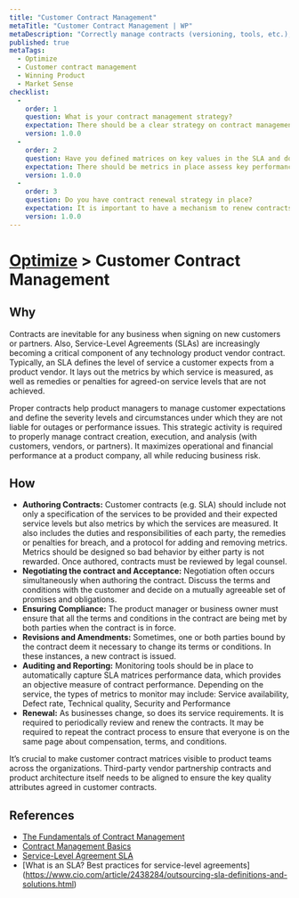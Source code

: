 ```yaml
---
title: "Customer Contract Management"
metaTitle: "Customer Contract Management | WP"
metaDescription: "Correctly manage contracts (versioning, tools, etc.), Service-Level Agreements for customers."
published: true
metaTags:
  - Optimize
  - Customer contract management
  - Winning Product
  - Market Sense
checklist: 
  -
    order: 1
    question: What is your contract management strategy?
    expectation: There should be a clear strategy on contract management and usage limits. All parties needs to be aware of any SLAs and limits which the product can support. 
    version: 1.0.0
  -
    order: 2
    question: Have you defined matrices on key values in the SLA and do you have a live monitoring mechanism?
    expectation: There should be metrics in place assess key performance indicators of the product. Having live dashboards such as application insights, newrelic, etc... with those parameters is very important here.
    version: 1.0.0
  -
    order: 3
    question: Do you have contract renewal strategy in place?
    expectation: It is important to have a mechanism to renew contracts especially in a long running service level agreements. Renewals should facilitate price and other parameter adjustments if needed.
    version: 1.0.0
---
```

# [Optimize](../6-optimize.md) > Customer Contract Management

## Why
Contracts are inevitable for any business when signing on new customers or partners. Also, Service-Level Agreements (SLAs) are increasingly becoming a critical component of any technology product vendor contract. Typically, an SLA defines the level of service a customer expects from a product vendor. It lays out the metrics by which service is measured, as well as remedies or penalties for agreed-on service levels that are not achieved.

Proper contracts help product managers to manage customer expectations and define the severity levels and circumstances under which they are not liable for outages or performance issues. This strategic activity is required to properly manage contract creation, execution, and analysis (with customers, vendors, or partners). It maximizes operational and financial performance at a product company, all while reducing business risk.


## How
- **Authoring Contracts:** Customer contracts (e.g. SLA) should include not only a specification of the services to be provided and their expected service levels but also metrics by which the services are measured. It also includes the duties and responsibilities of each party, the remedies or penalties for breach, and a protocol for adding and removing metrics. Metrics should be designed so bad behavior by either party is not rewarded. Once authored, contracts must be reviewed by legal counsel.
- **Negotiating the contract and Acceptance:** Negotiation often occurs simultaneously when authoring the contract. Discuss the terms and conditions with the customer and decide on a mutually agreeable set of promises and obligations.
- **Ensuring Compliance:** The product manager or business owner must ensure that all the terms and conditions in the contract are being met by both parties when the contract is in force.
- **Revisions and Amendments:** Sometimes, one or both parties bound by the contract deem it necessary to change its terms or conditions. In these instances, a new contract is issued.
- **Auditing and Reporting:** Monitoring tools should be in place to automatically capture SLA matrices performance data, which provides an objective measure of contract performance. Depending on the service, the types of metrics to monitor may include: Service availability, Defect rate, Technical quality, Security and Performance
- **Renewal:** As businesses change, so does its service requirements. It is required to periodically review and renew the contracts. It may be required to repeat the contract process to ensure that everyone is on the same page about compensation, terms, and conditions.

It’s crucial to make customer contract matrices visible to product teams across the organizations. Third-party vendor partnership contracts and product architecture itself needs to be aligned to ensure the key quality attributes agreed in customer contracts.

## References

- [The Fundamentals of Contract Management](https://www.businessnewsdaily.com/4813-contract-management.html)
- [Contract Management Basics](https://smallbusiness.chron.com/contract-management-basics-59993.html)
- [Service-Level Agreement SLA](https://searchitchannel.techtarget.com/definition/service-level-agreement)
- [What is an SLA? Best practices for service-level agreements] (https://www.cio.com/article/2438284/outsourcing-sla-definitions-and-solutions.html)
